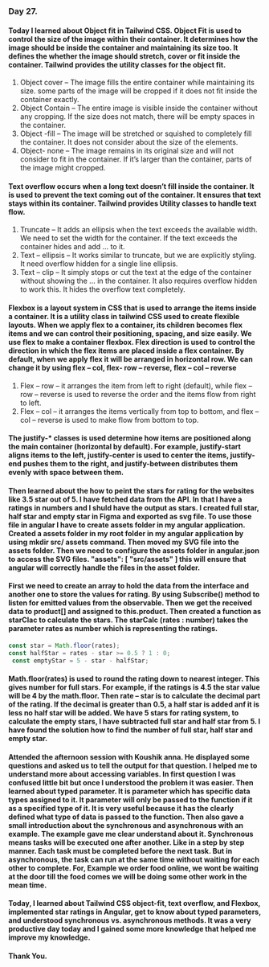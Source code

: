### Day 27.
#### Today I learned about Object fit in Tailwind CSS.  Object Fit is used to control the size of the image within their container. It determines how the image should be inside the container and maintaining its size too. It defines the whether the image should stretch, cover or fit inside the container. Tailwind provides the utility classes for the object fit.
1. Object cover – The image fills the entire container while maintaining its size. some parts of the image will be cropped if it does not fit inside the container exactly.
2. Object Contain – The entire image is visible inside the container without any cropping. If the size does not match, there will be empty spaces in the container.
3. Object -fill – The image will be stretched or squished to completely fill the container. It does not consider about the size of the elements.
4. Object- none – The image remains in its original size and will not consider to fit in the container. If it’s larger than the container, parts of the image might cropped.
#### Text overflow occurs when a long text doesn’t fill inside the container. It is used to prevent the text coming out of the container. It ensures that text stays within its container. Tailwind provides Utility classes to handle text flow.
1. Truncate – It adds an ellipsis when the text exceeds the available width. We need to set the width for the container. If the text exceeds the container hides and add … to it.
2. Text – ellipsis – It works similar to truncate, but we are explicitly styling. It need overflow hidden for a single line ellipsis.
3. Text – clip – It simply stops or cut the text at the edge of the container without showing the … in the container. It also requires overflow hidden to work this. It hides the overflow text completely.
#### Flexbox  is a layout system in CSS that is used to arrange the items inside a container. It is a utility class in tailwind CSS used to create flexible layouts. When we apply flex to a container, its children becomes flex items and we can control their positioning, spacing, and size easily. We use flex to make a container flexbox. Flex direction is used to control the direction in which the flex items are placed inside a flex container. By default, when we apply flex it will be arranged in horizontal row. We can change it by using flex – col, flex- row – reverse, flex – col – reverse
1. Flex – row – it arranges the item from left to right (default), while flex – row – reverse is used to reverse the order and the items flow from right to left.
2. Flex – col – it arranges the items vertically from top to bottom, and flex – col – reverse is used to make flow from bottom to top.
#### The justify-* classes is used determine how items are positioned along the main container (horizontal by default). For example, justify-start aligns items to the left, justify-center is used to center the items,  justify-end pushes them to the right, and justify-between distributes them evenly with space between them. 
#### Then learned about the how to peint the stars for rating for the websites like 3.5 star out of 5. I have fetched data from the API. In that I have a ratings in numbers and I shuld have the output as stars. I created full star, half star and empty star in Figma and exported as svg file. To use those file in angular I have to create assets folder in my angular application. Created a assets folder in my root folder in my angular application by using mkdir src/ assets command. Then moved my SVG file into the assets folder. Then we need to configure the assets folder in angular.json to access the SVG files. "assets": [ "src/assets" ] this will ensure that angular will correctly handle the files in the asset folder. 
#### First we need to create an array to hold the data from the interface and another one to store the values for rating. By using Subscribe() method to listen for emitted values from the observable. Then we get the received data to product[] and assigned to this.product. Then created a function as starClac  to calculate the stars. The starCalc (rates : number) takes the parameter rates as number which is representing the ratings.
```js
const star = Math.floor(rates); 
const halfStar = rates - star >= 0.5 ? 1 : 0;
 const emptyStar = 5 - star - halfStar; 
```
#### Math.floor(rates) is used to round the rating down to nearest integer. This gives number for full stars. For example, if the ratings is 4.5 the star value will be 4 by the math.floor. Then rate – star is to calculate the decimal part of the rating. If the decimal is greater than 0.5, a half star is added anf it is less no half star will be added. We have 5 stars for rating system, to calculate the empty stars, I have subtracted full star and half star from 5. I have found the solution how to find the number of full star, half star and empty star. 
#### Attended the afternoon session with Koushik anna. He displayed some questions and asked us to tell the output for that question. I helped me to understand more about accessing variables. In first question I was confused little bit but once I understood the problem it was easier. Then learned about typed parameter. It is parameter which has specific data types assigned to it. It parameter will only be passed to the function if it as a specified type of it. It is very useful because it has the clearly defined what type of data is passed to the function. Then also gave a small introduction about the synchronous and asynchronous with an example. The example gave me clear understand about it. Synchronous means tasks will be executed one after another. Like in a step by step manner. Each task must be completed before the next task. But in asynchronous, the task can run at the same time without waiting for each other to complete. For, Example we order food online, we wont be waiting at the door till the food comes we will be doing some other work in the mean time. 
#### Today, I learned about Tailwind CSS object-fit, text overflow, and Flexbox, implemented star ratings in Angular, get to know about typed parameters, and understood synchronous vs. asynchronous methods. It was a very productive day today and I gained some more knowledge that helped me improve my knowledge. 
#### Thank You.
